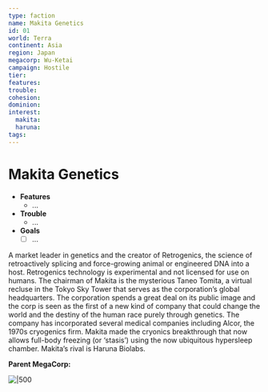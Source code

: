 ```yaml
---
type: faction
name: Makita Genetics
id: 01
world: Terra
continent: Asia
region: Japan
megacorp: Wu-Ketai
campaign: Hostile
tier: 
features: 
trouble: 
cohesion: 
dominion: 
interest:
  makita: 
  haruna: 
tags: 
---
```


# Makita Genetics

- **Features**
	- ...
- **Trouble**
	- ...
- **Goals**
	- [ ] ...

A market leader in genetics and the creator of Retrogenics, the science of retroactively splicing and force-growing animal or engineered DNA into a host. Retrogenics technology is experimental and not licensed for use on humans. The chairman of Makita is the mysterious Taneo Tomita, a virtual recluse in the Tokyo Sky Tower that serves as the corporation’s global headquarters. The corporation spends a great deal on its public image and the corp is seen as the first of a new kind of company that could change the world and the destiny of the human race purely through genetics. The company has incorporated several medical companies including Alcor, the 1970s cryogenics firm. Makita made the cryonics breakthrough that now allows full-body freezing (or ‘stasis’) using the now ubiquitous hypersleep chamber. Makita’s rival is Haruna Biolabs.

**Parent MegaCorp:**

![|500](https://i.imgur.com/QEu2vfo.png)
